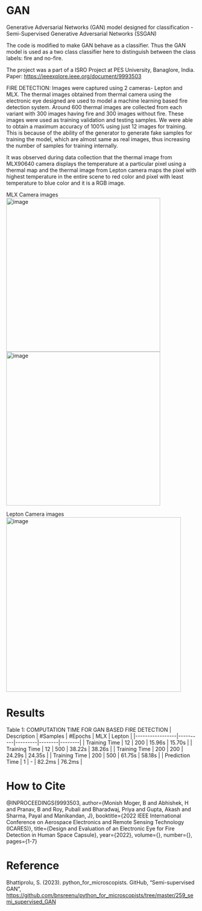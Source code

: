 # GAN
Generative Adversarial Networks (GAN) model designed for classification - Semi-Supervised Generative Adversarial Networks (SSGAN)

The code is modified to make GAN behave as a classifier.
Thus the GAN model is used as a two class classifier here to distinguish between the class labels: fire and no-fire.

The project was a part of a ISRO Project at PES University, Banaglore, India.
Paper: https://ieeexplore.ieee.org/document/9993503

FIRE DETECTION:
Images were captured using 2 cameras- Lepton and MLX.
The thermal images obtained from thermal camera using the electronic eye designed are used to model a machine learning based fire detection system.
Around 600 thermal images are collected from each variant with 300 images having fire and 300 images without fire.
These  images were used as training validation and testing samples.
We were able to obtain a maximum accuracy of 100% using just 12 images for training. This is because of the ability of the generator to generate fake samples for training the model, which are almost same as real images, thus increasing the number of samples for training internally. 

It was observed during data collection that the thermal image from MLX90640 camera displays the temperature at a particular pixel using a thermal map and the thermal image from Lepton camera maps the pixel with highest temperature in the entire scene to red color and pixel with least temperature to blue color and it is a RGB image. 

MLX Camera images
<img width="408" alt="image" src="https://github.com/Pranav01rb/GAN/assets/57988947/39859153-9566-4822-8475-90010d452f70">
<img width="408" alt="image" src="https://github.com/Pranav01rb/GAN/assets/57988947/c237b1a9-e8e8-40eb-b301-62d5d7b3b482">

Lepton Camera images
<img width="463" alt="image" src="https://github.com/Pranav01rb/GAN/assets/57988947/cf20a23a-dd49-456f-a728-4cb25aaf83e8">

# Results
Table 1: COMPUTATION TIME FOR GAN BASED FIRE DETECTION
| Description     | #Samples | #Epochs | MLX    | Lepton |
|-----------------|----------|---------|--------|--------|
| Training Time   | 12       | 200     | 15.96s | 15.70s |
| Training Time   | 12       | 500     | 38.22s | 38.26s |
| Training Time   | 200      | 200     | 24.29s | 24.35s |
| Training Time   | 200      | 500     | 61.75s | 58.18s |
| Prediction Time | 1        | -       | 82.2ms | 76.2ms |
# How to Cite
@INPROCEEDINGS{9993503,
  author={Monish Moger, B and Abhishek, H and Pranav, B and Roy, Pubali and Bharadwaj, Priya and Gupta, Akash and Sharma, Payal and Manikandan, J},
  booktitle={2022 IEEE International Conference on Aerospace Electronics and Remote Sensing Technology (ICARES)}, 
  title={Design and Evaluation of an Electronic Eye for Fire Detection in Human Space Capsule}, 
  year={2022},
  volume={},
  number={},
  pages={1-7}
# Reference
Bhattiprolu, S. (2023). python_for_microscopists. GitHub, “Semi-supervised GAN”, https://github.com/bnsreenu/python_for_microscopists/tree/master/259_semi_supervised_GAN
